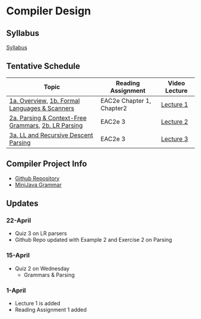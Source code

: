 # Compiler Design

## Syllabus
[Syllabus](syllabus.md)

## Tentative Schedule

| Topic                                                          | Reading Assignment | Video Lecture |
|----------------------------------------------------------------|--------------------|-|
|  [1a. Overview](lectures/A-overview.pptx), [1b. Formal Languages & Scanners](lectures/B-regexp.pptx) | EAC2e Chapter 1, Chapter2 | [Lecture 1](https://www.youtube.com/watch?v=Kk22pqxy_VI)
| [2a. Parsing & Context-Free Grammars](lectures/C-grammars.pptx), [2b. LR Parsing](lectures/D-lr-parsing.pptx)   |  EAC2e 3  | [Lecture 2](https://www.youtube.com/watch?v=DwK5EAC3kDI)  |
| [3a. LL and Recursive Descent Parsing](lectures/F-ll-parsing.pptx) |  EAC2e 3  | [Lecture 3](https://youtu.be/8xiEkS9fpjE?t=5579)  |


## Compiler Project Info

* [Github Repository](https://github.com/innomadic/compilers2019)
* [MiniJava Grammar](https://courses.cs.washington.edu/courses/csep501/18sp/project/BNF-for-MiniJava.html)


## Updates

### 22-April

* Quiz 3 on LR parsers
* Github Repo updated with Example 2 and Exercise 2 on Parsing

### 15-April

* Quiz 2 on Wednesday
  - Grammars & Parsing

### 1-April

* Lecture 1 is added
* Reading Assignment 1 added
